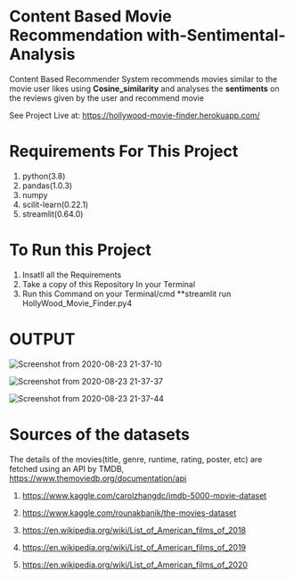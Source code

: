 # Content Based Movie Recommendation with-Sentimental-Analysis
Content Based Recommender System recommends movies similar to the movie user likes using **Cosine_similarity** and analyses the **sentiments** on the reviews given by the user and recommend movie

See Project Live at: https://hollywood-movie-finder.herokuapp.com/

# Requirements For This Project
1. python(3.8)
2. pandas(1.0.3)
3. numpy
4. scilit-learn(0.22.1)
5. streamlit(0.64.0)

# To Run this Project
1. Insatll all the Requirements
2. Take a copy of this Repository In your  Terminal
3. Run this Command on your Terminal/cmd **streamlit run HollyWood_Movie_Finder.py4

# OUTPUT

![Screenshot from 2020-08-23 21-37-10](https://user-images.githubusercontent.com/67313757/90983052-f364bd80-e588-11ea-94bc-d20bcfe40d92.png)


![Screenshot from 2020-08-23 21-37-37](https://user-images.githubusercontent.com/67313757/90983059-011a4300-e589-11ea-80b2-f404d93e825f.png)


![Screenshot from 2020-08-23 21-37-44](https://user-images.githubusercontent.com/67313757/90983064-07102400-e589-11ea-8589-3c1b74f62ffe.png)




# Sources of the datasets
The details of the movies(title, genre, runtime, rating, poster, etc) are fetched using an API by TMDB, https://www.themoviedb.org/documentation/api

1. https://www.kaggle.com/carolzhangdc/imdb-5000-movie-dataset

2. https://www.kaggle.com/rounakbanik/the-movies-dataset

3. https://en.wikipedia.org/wiki/List_of_American_films_of_2018

4. https://en.wikipedia.org/wiki/List_of_American_films_of_2019

5. https://en.wikipedia.org/wiki/List_of_American_films_of_2020
